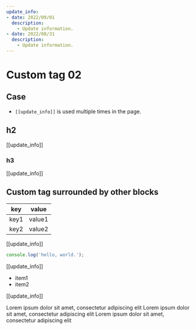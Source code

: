 ```yaml
---
update_info:
- date: 2022/09/01
  description:
    - Update information.
- date: 2022/08/31
  description:
    - Update information.
---
```

# Custom tag 02


## Case

- `[[update_info]]` is used multiple times in the page.


## h2

[[update_info]]

### h3

[[update_info]]


## Custom tag surrounded by other blocks

| key  | value  |
|------|--------|
| key1 | value1 |
| key2 | value2 |

[[update_info]]

```js
console.log('hello, world.');
```

[[update_info]]

- item1
- item2

[[update_info]]

Lorem ipsum dolor sit amet, consectetur adipiscing elit
Lorem ipsum dolor sit amet, consectetur adipiscing elit
Lorem ipsum dolor sit amet, consectetur adipiscing elit
